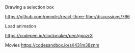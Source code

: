 Drawing a selection box

https://github.com/pmndrs/react-three-fiber/discussions/766

Load animation

https://codepen.io/clockmaker/pen/gpozrX

Movies
https://codesandbox.io/s/l431m38znm
